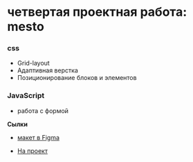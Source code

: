 # четвертая проектная работа: mesto

### css
* Grid-layout
* Адаптивная верстка
* Позиционирование блоков и элементов

### JavaScript
* работа с формой




**Сылки**

* [макет в Figma](https://www.figma.com/file/2cn9N9jSkmxD84oJik7xL7/JavaScript.-Sprint-4?node-id=0%3A1)


* [На проект](https://pavelin.github.io/mesto/)